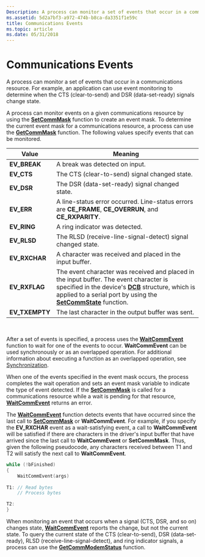 ```yaml
---
Description: A process can monitor a set of events that occur in a communications resource. For example, an application can use event monitoring to determine when the CTS (clear-to-send) and DSR (data-set-ready) signals change state.
ms.assetid: 5d2a7bf3-a972-474b-b8ca-da3351f1e59c
title: Communications Events
ms.topic: article
ms.date: 05/31/2018
---
```


# Communications Events

A process can monitor a set of events that occur in a communications resource. For example, an application can use event monitoring to determine when the CTS (clear-to-send) and DSR (data-set-ready) signals change state.

A process can monitor events on a given communications resource by using the [**SetCommMask**](/windows/desktop/api/Winbase/nf-winbase-setcommmask) function to create an event mask. To determine the current event mask for a communications resource, a process can use the [**GetCommMask**](/windows/desktop/api/Winbase/nf-winbase-getcommmask) function. The following values specify events that can be monitored.



| Value           | Meaning                                                                                                                                                                                                                                           |
|-----------------|---------------------------------------------------------------------------------------------------------------------------------------------------------------------------------------------------------------------------------------------------|
| **EV\_BREAK**   | A break was detected on input.                                                                                                                                                                                                                    |
| **EV\_CTS**     | The CTS (clear-to-send) signal changed state.                                                                                                                                                                                                     |
| **EV\_DSR**     | The DSR (data-set-ready) signal changed state.                                                                                                                                                                                                    |
| **EV\_ERR**     | A line-status error occurred. Line-status errors are **CE\_FRAME**, **CE\_OVERRUN**, and **CE\_RXPARITY**.                                                                                                                                        |
| **EV\_RING**    | A ring indicator was detected.                                                                                                                                                                                                                    |
| **EV\_RLSD**    | The RLSD (receive-line-signal-detect) signal changed state.                                                                                                                                                                                       |
| **EV\_RXCHAR**  | A character was received and placed in the input buffer.                                                                                                                                                                                          |
| **EV\_RXFLAG**  | The event character was received and placed in the input buffer. The event character is specified in the device's [**DCB**](/windows/desktop/api/Winbase/ns-winbase-dcb) structure, which is applied to a serial port by using the [**SetCommState**](/windows/desktop/api/Winbase/nf-winbase-setcommstate) function. |
| **EV\_TXEMPTY** | The last character in the output buffer was sent.                                                                                                                                                                                                 |



 

After a set of events is specified, a process uses the [**WaitCommEvent**](/windows/desktop/api/Winbase/nf-winbase-waitcommevent) function to wait for one of the events to occur. **WaitCommEvent** can be used synchronously or as an overlapped operation. For additional information about executing a function as an overlapped operation, see [Synchronization](https://docs.microsoft.com/windows/desktop/Sync/synchronization).

When one of the events specified in the event mask occurs, the process completes the wait operation and sets an event mask variable to indicate the type of event detected. If the [**SetCommMask**](/windows/desktop/api/Winbase/nf-winbase-setcommmask) is called for a communications resource while a wait is pending for that resource, [**WaitCommEvent**](/windows/desktop/api/Winbase/nf-winbase-waitcommevent) returns an error.

The [**WaitCommEvent**](/windows/desktop/api/Winbase/nf-winbase-waitcommevent) function detects events that have occurred since the last call to [**SetCommMask**](/windows/desktop/api/Winbase/nf-winbase-setcommmask) or **WaitCommEvent**. For example, if you specify the **EV\_RXCHAR** event as a wait-satisfying event, a call to **WaitCommEvent** will be satisfied if there are characters in the driver's input buffer that have arrived since the last call to **WaitCommEvent** or **SetCommMask**. Thus, given the following pseudocode, any characters received between T1 and T2 will satisfy the next call to **WaitCommEvent**.


```C++
while (!bFinished) 
{ 
    WaitCommEvent(args)
 
T1: // Read bytes 
    // Process bytes 

T2: 
}
```



When monitoring an event that occurs when a signal (CTS, DSR, and so on) changes state, [**WaitCommEvent**](/windows/desktop/api/Winbase/nf-winbase-waitcommevent) reports the change, but not the current state. To query the current state of the CTS (clear-to-send), DSR (data-set-ready), RLSD (receive-line-signal-detect), and ring indicator signals, a process can use the [**GetCommModemStatus**](/windows/desktop/api/Winbase/nf-winbase-getcommmodemstatus) function.

 

 



